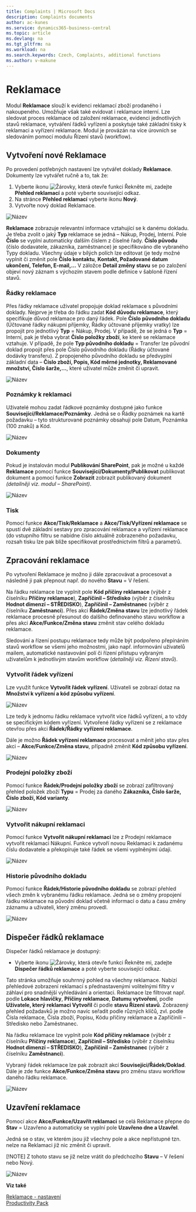 ```yaml
---
title: Complaints | Microsoft Docs
description: Complaints documents
author: ac-kunes
ms.service: dynamics365-business-central
ms.topic: article
ms.devlang: na
ms.tgt_pltfrm: na
ms.workload: na
ms.search.keywords: Czech, Complaints, additional functions
ms.author: v-makune
---
```

# Reklamace
Modul **Reklamace** slouží k evidenci reklamací zboží prodaného i nakoupeného. Umožňuje však také evidovat i reklamace interní. Lze sledovat proces reklamace od založení reklamace, evidenci jednotlivých stavů reklamace, vytváření řádků vyřízení a poskytuje také základní tisky k reklamaci a vyřízení reklamace. Modul je provázán na více úrovních se sledováním pomocí modulu Řízení stavů (workflow).

## Vytvoření nové Reklamace
Po provedení potřebných nastavení lze vytvářet doklady **Reklamace**. Dokumenty lze vytvářet ručně a to, tak že:

1. Vyberte ikonu ![Žárovky, která otevře funkci Řekněte mi](media/ui-search/search_small.png "Řekněte mi, co chcete dělat"), zadejte **Přehled reklamací** a poté vyberte související odkaz. 
2. Na stránce **Přehled reklamací** vyberte ikonu **Nový**.
3. Vytvořte nový doklad Reklamace.

![Název](media/complaints-document.png)

**Reklamace** zobrazuje relevantní informace vztahující se k danému dokladu. Je třeba zvolit o jaký **Typ** reklamace se jedná – Nákup, Prodej, Interní. Pole **Číslo** se vyplní automaticky dalším číslem z číselné řady. **Číslo původu** (číslo dodavatele, zákazníka, zaměstnance) je specifikováno dle vybraného Typy dokladu.
Všechny údaje v bílých polích lze editovat (je tedy možné vyplnit či změnit pole **Číslo kontaktu**, **Kontakt, Požadované datum ukončení, Telefon, E-mail,…** 
V záložce **Detail změny stavu** se po založení objeví nový záznam s výchozím stavem podle definice v šabloně řízení stavů. 
### Řádky reklamace

Přes řádky reklamace uživatel propojuje doklad reklamace s původními doklady. Nejprve je třeba do řádku zadat **Kód důvodu reklamace**, který specifikuje důvod reklamace pro daný řádek.
Pole **Číslo původního dokladu** (Účtované řádky nákupní příjemky, Řádky účtované příjemky vratky) lze propojit pro jednotlivý **Typ** = Nákup, Prodej. V případě, že se jedná o **Typ** = Interní, pak je třeba vybrat **Číslo položky zboží**, ke které se reklamace vztahuje. V případě, že pole **Typ původního dokladu** = Transfer lze původní doklad propojit přes pole Číslo původního dokladu (Řádky účtované dodávky transferu).
Z propojeného původního dokladu se předvyplní základní data – **Číslo zboží, Popis, Kód měrné jednotky, Reklamované množství, Číslo šarže,…**, které uživatel může změnit či upravit.

![Název](media/complaints-complaint_list.png)
### Poznámky k reklamaci

Uživatelé mohou zadat řádkové poznámky dostupné jako funkce **Související/Reklamace/Poznámky**. Jedná se o Řádky poznámek na kartě požadavku – tyto strukturované poznámky obsahují pole Datum, Poznámka (100 znaků) a Kód.

![Název](media/complaints-notes.png)
### Dokumenty

Pokud je instalován modul **Publikování SharePoint**, pak je možné u každé **Reklamace** pomocí funkce **Související/Dokumenty/Publikovat** publikovat dokument a pomocí funkce **Zobrazit** zobrazit publikovaný dokument *(detailněji viz. modul – SharePoint)*.

![Název](media/complaints-documents.png)
### Tisk

Pomocí funkce **Akce/Tisk/Reklamace** a **Akce/Tisk/Vyřízení reklamace** se spustí dvě základní sestavy pro zpracování reklamace a vyřízení reklamace (do vstupního filtru se nabídne číslo aktuálně zobrazeného požadavku, rozsah tisku lze pak blíže specifikovat prostřednictvím filtrů a parametrů.

## Zpracování reklamace

Po vytvoření Reklamace je možno ji dále zpracovávat a procesovat a následně ji pak přepnout např. do nového **Stavu** = V řešení.

Na řádku reklamace lze vyplnit pole **Kód příčiny reklamace** (výběr z číselníku **Příčiny reklamace**), **Zapříčinil – Středisko** (výběr z číselníku **Hodnot dimenzí – STŘEDISKO**), **Zapříčinil – Zaměstnanec** (výběr z číselníku **Zaměstnanci**). Přes akci **Řádek/Změna stavu** lze jednotlivý řádek reklamace procesně přesunout do dalšího definovaného stavu workflow a přes akci **Akce/Funkce/Změna stavu** změnit stav celého dokladu reklamace.

Sledování a řízení postupu reklamace tedy může být podpořeno přepínáním stavů workflow se všemi jeho možnostmi, jako např. informování uživatelů mailem, automatické nastavování polí či řízení přístupu vybraným uživatelům k jednotlivým stavům workflow (*detailněji viz. Řízení stavů*).

### Vytvořit řádek vyřízení

Lze využít funkce **Vytvořit řádek vyřízení**. Uživateli se zobrazí dotaz na **Množství k vyřízení a kód způsobu vyřízení**.

![Název](media/complaints-line_pending.png)

Lze tedy k jednomu řádku reklamace vytvořit více řádků vyřízení, a to vždy se specifickým kódem vyřízení. Vytvořené řádky vyřízení se z reklamace otevřou přes akci **Řádek/Řádky vyřízení reklamace**.

Dále je možno **Řádek vyřízení reklamace** procesovat a měnit jeho stav přes akci – **Akce/Funkce/Změna stavu**, případně změnit **Kód způsobu vyřízení**.

![Název](media/complaints-line.png)

### Prodejní položky zboží

Pomocí funkce **Řádek/Prodejní položky zboží** se zobrazí zafiltrovaný přehled položek zboží **Typu** = Prodej za daného **Zákazníka, Číslo šarže, Číslo zboží, Kód varianty**.

![Název](media/complaints-filtered.png)

### Vytvořit nákupní reklamaci

Pomocí funkce **Vytvořit nákupní reklamaci** lze z Prodejní reklamace vytvořit reklamaci Nákupní. Funkce vytvoří novou Reklamaci k zadanému číslu dodavatele a překopíruje také řádek se všemi vyplněnými údaji.

![Název](media/complaints-creation.png)

### Historie původního dokladu

Pomocí funkce **Řádek/Historie původního dokladu** se zobrazí přehled všech změn k vybranému řádku reklamace. Jedná se o změny propojení řádku reklamace na původní doklad včetně informací o datu a času změny záznamu a uživateli, který změnu provedl.

![Název](media/complaints-history.png)

## Dispečer řádků reklamace

Dispečer řádků reklamace je dostupný:

- Vyberte ikonu ![Žárovky, která otevře funkci Řekněte mi](media/ui-search/search_small.png "Řekněte mi, co chcete dělat"), zadejte **Dispečer řádků reklamace** a poté vyberte související odkaz.

Tato stránka umožňuje souhrnný pohled na všechny reklamace. Nabízí přehledové zobrazení reklamací s přednastavenými volitelnými filtry v záhlaví pro snadnější vyhledávání a orientaci. Reklamace lze filtrovat např. podle **Lokace hlavičky**, **Příčiny reklamace**, **Datumu vytvoření**, podle **Uživatele, který reklamaci Vytvořil** či podle **stavu Řízení stavů**. Zobrazený přehled požadavků je možno navíc seřadit podle různých klíčů, zvl. podle Čísla reklamace, Čísla zboží, Popisu, Kódu příčiny reklamace a Zapříčinili – Středisko nebo Zaměstnanec.

Na řádku reklamace lze vyplnit pole **Kód příčiny reklamace** (výběr z číselníku **Příčiny reklamace**), **Zapříčinil – Středisko** (výběr z číselníku **Hodnot dimenzí – STŘEDISKO**), **Zapříčinil – Zaměstnanec** (výběr z číselníku **Zaměstnanci**).

Vybraný řádek reklamace lze pak zobrazit akcí **Souvisejíci/Řádek/Doklad**. Dále je zde funkce **Akce/Funkce/Změna stavu** pro změnu stavu workflow daného řádku reklamace.

![Název](media/complaints-line_dispatcher.png)

## Uzavření reklamace

Pomocí akce **Akce/Funkce/Uzavřít reklamaci** se celá Reklamace přepne do **Stav** = Uzavřeno a automaticky se vyplní pole **Uzavřeno dne a Uzavřel**.

Jedná se o stav, ve kterém jsou již všechny pole a akce nepřístupné tzn. nelze na Reklamaci již nic změnit či upravit.

[!NOTE]
Z tohoto stavu se již nelze vrátit do předchozího **Stavu** – V řešení nebo Nový.

![Název](media/complaints-closing.png)

**Viz také**

[Reklamace - nastavení](ac-complaints-management-setup.md)  
[Productivity Pack](ac-productivity-pack.md)

